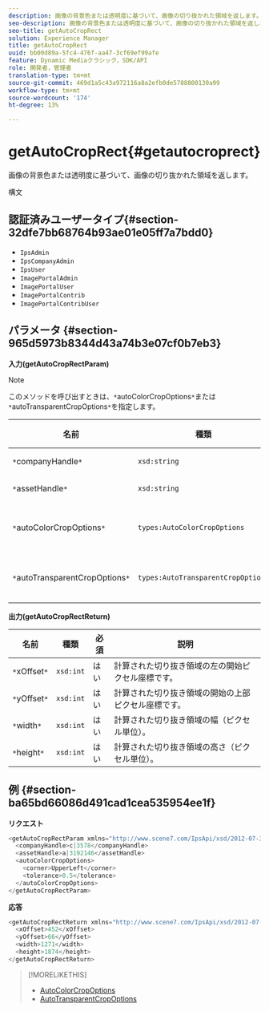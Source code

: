 ```yaml
---
description: 画像の背景色または透明度に基づいて、画像の切り抜かれた領域を返します。
seo-description: 画像の背景色または透明度に基づいて、画像の切り抜かれた領域を返します。
seo-title: getAutoCropRect
solution: Experience Manager
title: getAutoCropRect
uuid: bb00d89a-5fc4-476f-aa47-3cf69ef99afe
feature: Dynamic Mediaクラシック，SDK/API
role: 開発者，管理者
translation-type: tm+mt
source-git-commit: 469d1a5c43a972116a8a2efb0de5708800130a99
workflow-type: tm+mt
source-wordcount: '174'
ht-degree: 13%

---
```



# getAutoCropRect{#getautocroprect}

画像の背景色または透明度に基づいて、画像の切り抜かれた領域を返します。

構文

## 認証済みユーザータイプ{#section-32dfe7bb68764b93ae01e05ff7a7bdd0}

* `IpsAdmin`
* `IpsCompanyAdmin`
* `IpsUser`
* `ImagePortalAdmin`
* `ImagePortalUser`
* `ImagePortalContrib`
* `ImagePortalContribUser`

## パラメータ {#section-965d5973b8344d43a74b3e07cf0b7eb3}

**入力(getAutoCropRectParam)**

>[!NOTE]
>
>このメソッドを呼び出すときは、`*`autoColorCropOptions`*`または`*`autoTransparentCropOptions`*`を指定します。

| 名前 | 種類 | 必須 | 説明 |
|---|---|---|---|
| `*`companyHandle`*` | `xsd:string` | はい | 操作するアセットを含む会社へのハンドル。 |
| `*`assetHandle`*` | `xsd:string` | はい | 操作するアセットのハンドル。 |
| `*`autoColorCropOptions`*` | `types:AutoColorCropOptions` | いいえ | 色に基づいて切り抜き長方形を計算します。 [AutoColorCropOptions](../../../types/c-data-types/r-auto-color-crop-options.md#reference-976c3a1f8e47473cae016a4e9e09e4a6)を参照してください。 |
| `*`autoTransparentCropOptions`*` | `types:AutoTransparentCropOptions` | いいえ | 透明度に基づいて切り抜き長方形を計算します。 [AutoTransparentCropOptions](../../../types/c-data-types/r-auto-transparent-crop-options.md#reference-f4460b3bdf814f4c85e4f097ea4e6e2b)を参照してください。 |

**出力(getAutoCropRectReturn)**

| 名前 | 種類 | 必須 | 説明 |
|---|---|---|---|
| `*`xOffset`*` | `xsd:int` | はい | 計算された切り抜き領域の左の開始ピクセル座標です。 |
| `*`yOffset`*` | `xsd:int` | はい | 計算された切り抜き領域の開始の上部ピクセル座標です。 |
| `*`width`*` | `xsd:int` | はい | 計算された切り抜き領域の幅（ピクセル単位）。 |
| `*`height`*` | `xsd:int` | はい | 計算された切り抜き領域の高さ（ピクセル単位）。 |

## 例 {#section-ba65bd66086d491cad1cea535954ee1f}

**リクエスト**

```java
<getAutoCropRectParam xmlns="http://www.scene7.com/IpsApi/xsd/2012-07-31-beta">
  <companyHandle>c|3578</companyHandle>
  <assetHandle>a|3192146</assetHandle>
  <autoColorCropOptions>
    <corner>UpperLeft</corner>
    <tolerance>0.5</tolerance>
  </autoColorCropOptions>
</getAutoCropRectParam>
```

**応答**

```java
<getAutoCropRectReturn xmlns="http://www.scene7.com/IpsApi/xsd/2012-07-31-beta">
  <xOffset>452</xOffset>
  <yOffset>66</yOffset>
  <width>1271</width>
  <height>1874</height>
</getAutoCropRectReturn>
```

>[!MORELIKETHIS]
>
>* [AutoColorCropOptions](../../../types/c-data-types/r-auto-color-crop-options.md#reference-976c3a1f8e47473cae016a4e9e09e4a6)
>* [AutoTransparentCropOptions](../../../types/c-data-types/r-auto-transparent-crop-options.md#reference-f4460b3bdf814f4c85e4f097ea4e6e2b)

